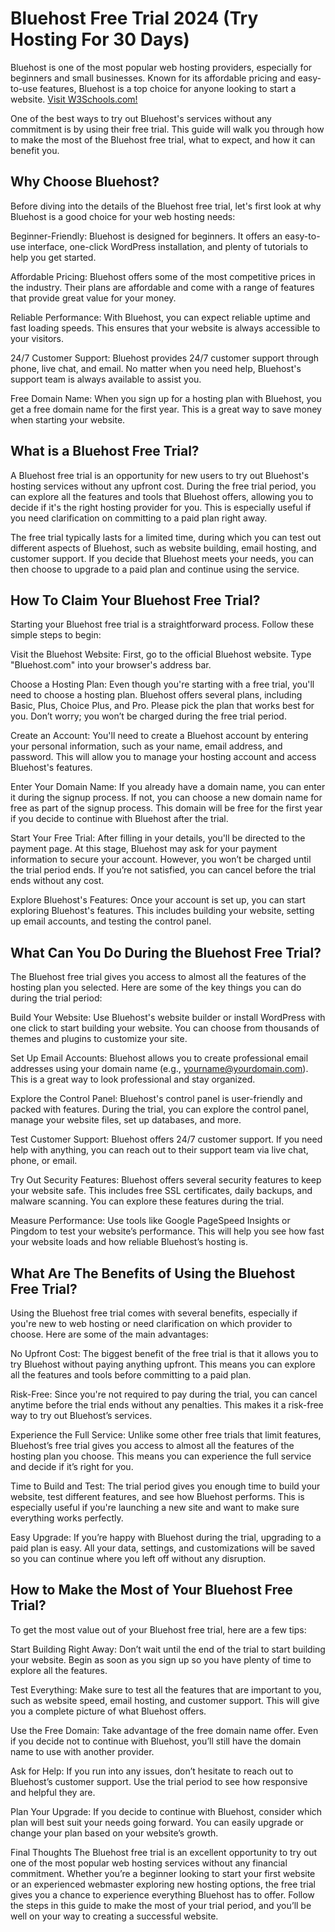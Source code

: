 # Bluehost Free Trial 2024 (Try Hosting For 30 Days)

Bluehost is one of the most popular web hosting providers, especially for beginners and small businesses. Known for its affordable pricing and easy-to-use features, Bluehost is a top choice for anyone looking to start a website. <a href="https://www.w3schools.com">Visit W3Schools.com!</a>

One of the best ways to try out Bluehost's services without any commitment is by using their free trial. This guide will walk you through how to make the most of the Bluehost free trial, what to expect, and how it can benefit you.

## Why Choose Bluehost?

Before diving into the details of the Bluehost free trial, let's first look at why Bluehost is a good choice for your web hosting needs:

Beginner-Friendly: Bluehost is designed for beginners. It offers an easy-to-use interface, one-click WordPress installation, and plenty of tutorials to help you get started.

Affordable Pricing: Bluehost offers some of the most competitive prices in the industry. Their plans are affordable and come with a range of features that provide great value for your money.

Reliable Performance: With Bluehost, you can expect reliable uptime and fast loading speeds. This ensures that your website is always accessible to your visitors.

24/7 Customer Support: Bluehost provides 24/7 customer support through phone, live chat, and email. No matter when you need help, Bluehost's support team is always available to assist you.

Free Domain Name: When you sign up for a hosting plan with Bluehost, you get a free domain name for the first year. This is a great way to save money when starting your website.

## What is a Bluehost Free Trial?

A Bluehost free trial is an opportunity for new users to try out Bluehost's hosting services without any upfront cost. During the free trial period, you can explore all the features and tools that Bluehost offers, allowing you to decide if it's the right hosting provider for you. This is especially useful if you need clarification on committing to a paid plan right away.

The free trial typically lasts for a limited time, during which you can test out different aspects of Bluehost, such as website building, email hosting, and customer support. If you decide that Bluehost meets your needs, you can then choose to upgrade to a paid plan and continue using the service.

## How To Claim Your Bluehost Free Trial?

Starting your Bluehost free trial is a straightforward process. Follow these simple steps to begin:

Visit the Bluehost Website: First, go to the official Bluehost website. Type "Bluehost.com" into your browser's address bar.

Choose a Hosting Plan: Even though you're starting with a free trial, you'll need to choose a hosting plan. Bluehost offers several plans, including Basic, Plus, Choice Plus, and Pro. Please pick the plan that works best for you. Don’t worry; you won’t be charged during the free trial period.

Create an Account: You'll need to create a Bluehost account by entering your personal information, such as your name, email address, and password. This will allow you to manage your hosting account and access Bluehost's features.

Enter Your Domain Name: If you already have a domain name, you can enter it during the signup process. If not, you can choose a new domain name for free as part of the signup process. This domain will be free for the first year if you decide to continue with Bluehost after the trial.

Start Your Free Trial: After filling in your details, you'll be directed to the payment page. At this stage, Bluehost may ask for your payment information to secure your account. However, you won’t be charged until the trial period ends. If you’re not satisfied, you can cancel before the trial ends without any cost.

Explore Bluehost's Features: Once your account is set up, you can start exploring Bluehost's features. This includes building your website, setting up email accounts, and testing the control panel.

## What Can You Do During the Bluehost Free Trial?

The Bluehost free trial gives you access to almost all the features of the hosting plan you selected. Here are some of the key things you can do during the trial period:

Build Your Website: Use Bluehost's website builder or install WordPress with one click to start building your website. You can choose from thousands of themes and plugins to customize your site.

Set Up Email Accounts: Bluehost allows you to create professional email addresses using your domain name (e.g., yourname@yourdomain.com). This is a great way to look professional and stay organized.

Explore the Control Panel: Bluehost's control panel is user-friendly and packed with features. During the trial, you can explore the control panel, manage your website files, set up databases, and more.

Test Customer Support: Bluehost offers 24/7 customer support. If you need help with anything, you can reach out to their support team via live chat, phone, or email.

Try Out Security Features: Bluehost offers several security features to keep your website safe. This includes free SSL certificates, daily backups, and malware scanning. You can explore these features during the trial.

Measure Performance: Use tools like Google PageSpeed Insights or Pingdom to test your website’s performance. This will help you see how fast your website loads and how reliable Bluehost’s hosting is.

## What Are The Benefits of Using the Bluehost Free Trial?

Using the Bluehost free trial comes with several benefits, especially if you're new to web hosting or need clarification on which provider to choose. Here are some of the main advantages:

No Upfront Cost: The biggest benefit of the free trial is that it allows you to try Bluehost without paying anything upfront. This means you can explore all the features and tools before committing to a paid plan.

Risk-Free: Since you're not required to pay during the trial, you can cancel anytime before the trial ends without any penalties. This makes it a risk-free way to try out Bluehost’s services.

Experience the Full Service: Unlike some other free trials that limit features, Bluehost’s free trial gives you access to almost all the features of the hosting plan you choose. This means you can experience the full service and decide if it’s right for you.

Time to Build and Test: The trial period gives you enough time to build your website, test different features, and see how Bluehost performs. This is especially useful if you're launching a new site and want to make sure everything works perfectly.

Easy Upgrade: If you’re happy with Bluehost during the trial, upgrading to a paid plan is easy. All your data, settings, and customizations will be saved so you can continue where you left off without any disruption.

## How to Make the Most of Your Bluehost Free Trial?

To get the most value out of your Bluehost free trial, here are a few tips:

Start Building Right Away: Don’t wait until the end of the trial to start building your website. Begin as soon as you sign up so you have plenty of time to explore all the features.

Test Everything: Make sure to test all the features that are important to you, such as website speed, email hosting, and customer support. This will give you a complete picture of what Bluehost offers.

Use the Free Domain: Take advantage of the free domain name offer. Even if you decide not to continue with Bluehost, you’ll still have the domain name to use with another provider.

Ask for Help: If you run into any issues, don’t hesitate to reach out to Bluehost’s customer support. Use the trial period to see how responsive and helpful they are.

Plan Your Upgrade: If you decide to continue with Bluehost, consider which plan will best suit your needs going forward. You can easily upgrade or change your plan based on your website’s growth.

Final Thoughts
The Bluehost free trial is an excellent opportunity to try out one of the most popular web hosting services without any financial commitment. Whether you’re a beginner looking to start your first website or an experienced webmaster exploring new hosting options, the free trial gives you a chance to experience everything Bluehost has to offer. Follow the steps in this guide to make the most of your trial period, and you’ll be well on your way to creating a successful website.
